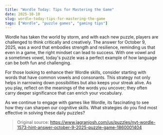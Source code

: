 ```yaml
---
title: "Wordle Today: Tips for Mastering the Game"
date: 2025-10-10
slug: wordle-today-tips-for-mastering-the-game
tags: ["Wordle", "puzzle games", "gaming tips"]
---
```


Wordle has taken the world by storm, and with each new puzzle, players are challenged to think critically and creatively. The answer for October 9, 2025, was a word that embodies strength and resilience, reminding us that even in a game, the right mindset can lead to success. With one vowel and a sometimes vowel, today's puzzle was a perfect example of how language can be both fun and challenging.

For those looking to enhance their Wordle skills, consider starting with words that have common vowels and consonants. This strategy not only helps in narrowing down possibilities but also keeps your streak alive. As you play, reflect on the meanings of the words you uncover; they often carry deeper significance that can enrich your vocabulary.

As we continue to engage with games like Wordle, its fascinating to see how they can sharpen our cognitive skills. What strategies do you find most effective in solving these daily puzzles?
> Original source: https://www.jagranjosh.com/us/puzzles/nyt-wordle-1573-hint-answer-october-9-2025-puzzle-game-1860001404